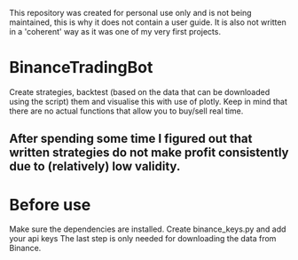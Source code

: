 This repository was created for personal use only and is not being maintained,
this is why it does not contain a user guide.
It is also not written in a 'coherent' way as it was one of my very first projects.

# BinanceTradingBot
Create strategies, backtest (based on the data that can be downloaded using the script) them and visualise this with use of plotly.
Keep in mind that there are no actual functions that allow you to buy/sell real time.

## After spending some time I figured out that written strategies do not make profit consistently due to (relatively) low validity.

# Before use 
Make sure the dependencies are installed.
Create binance_keys.py and add your api keys 
The last step is only needed for downloading the data from Binance.
